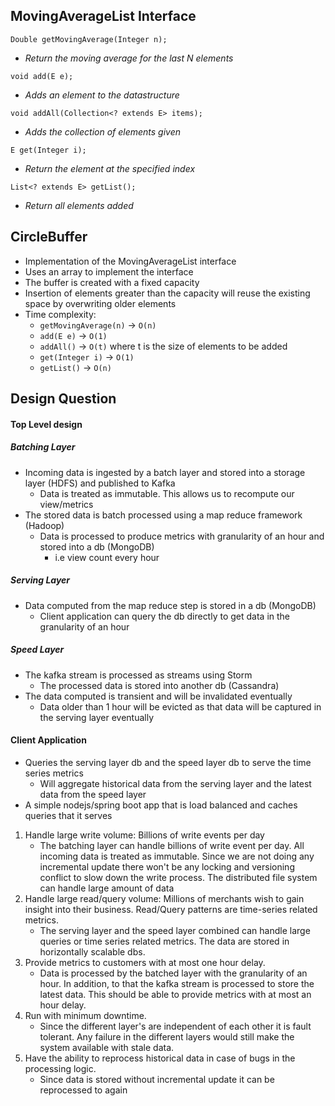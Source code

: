 ## MovingAverageList Interface
`Double getMovingAverage(Integer n);`
- _Return the moving average for the last N elements_

`void add(E e);`
- _Adds an element to the datastructure_

`void addAll(Collection<? extends E> items);`
- _Adds the collection of elements given_

`E get(Integer i);`
- _Return the element at the specified index_

`List<? extends E> getList();`
- _Return all elements added_

## CircleBuffer
- Implementation of the MovingAverageList interface
- Uses an array to implement the interface
- The buffer is created with a fixed capacity
- Insertion of elements greater than the capacity will reuse the existing space by overwriting older elements
- Time complexity:
  -  `getMovingAverage(n)`  -> `O(n)`
  -  `add(E e)` -> `O(1)`
  -  `addAll()` -> `O(t)` where t is the size of elements to be added
  -  `get(Integer i)` -> `O(1)`
  -  `getList()` -> `O(n)`

## Design Question

#### Top Level design

##### Batching Layer
- Incoming data is ingested by a batch layer and stored into a storage layer (HDFS) and published to Kafka
  - Data is treated as immutable. This allows us to recompute our view/metrics
- The stored data is batch processed using a map reduce framework (Hadoop)
  - Data is processed to produce metrics with granularity of an hour and stored into a db (MongoDB)
    - i.e view count every hour
##### Serving Layer
- Data computed from the map reduce step is stored in a db (MongoDB)
  - Client application can query the db directly to get data in the granularity of an hour
##### Speed Layer
- The kafka stream is processed as streams using Storm
  - The processed data is stored into another db (Cassandra)
- The data computed is transient and will be invalidated eventually
  - Data older than 1 hour will be evicted as that data will be captured in the serving layer eventually

#### Client Application
- Queries the serving layer db and the speed layer db to serve the time series metrics
  - Will aggregate historical data from the serving layer and the latest data from the speed layer
- A simple nodejs/spring boot app that is load balanced and caches queries that it serves


1. Handle large write volume: Billions of write events per day
   - The batching layer can handle billions of write event per day. All incoming data is treated as immutable. Since we are not doing any incremental update there won't be any locking and versioning conflict to slow down the write process. The distributed file system can handle large amount of data
2. Handle large read/query volume: Millions of merchants wish to gain insight into their business. Read/Query patterns are time-series related metrics.
   - The serving layer and the speed layer combined can handle large queries or time series related metrics. The data are stored in horizontally scalable dbs.
3. Provide metrics to customers with at most one hour delay.
   - Data is processed by the batched layer with the granularity of an hour. In addition, to that the kafka stream is processed to store the latest data. This should be able to provide metrics with at most an hour delay.
4. Run with minimum downtime.
   - Since the different layer's are independent of each other it is fault tolerant. Any failure in the different layers would still make the system available with stale data.
5. Have the ability to reprocess historical data in case of bugs in the processing logic.
   - Since data is stored without incremental update it can be reprocessed to again
